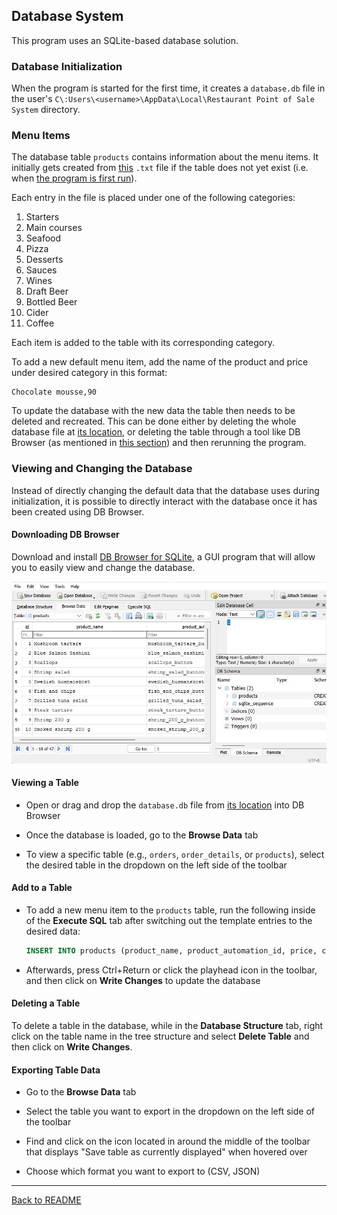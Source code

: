 ## Database System
This program uses an SQLite-based database solution.

### Database Initialization
When the program is started for the first time, it creates a `database.db` file in the user's `C\:Users\<username>\AppData\Local\Restaurant Point of Sale System` directory.

### Menu Items
The database table `products` contains information about the menu items.
It initially gets created from [this](../PointOfSaleSystem/PointOfSaleSystem/InitialProductsData.txt) `.txt` file if the table does not yet exist (i.e. when [the program is first run](#database-initialization)).

Each entry in the file is placed under one of the following categories:

1. Starters
2. Main courses
3. Seafood
4. Pizza
5. Desserts
6. Sauces
7. Wines
8. Draft Beer
9. Bottled Beer
10. Cider
11. Coffee

Each item is added to the table with its corresponding category.

To add a new default menu item, add the name of the product and price under desired category in this format:

```
Chocolate mousse,90
```

To update the database with the new data the table then needs to be deleted and recreated.
This can be done either by deleting the whole database file at [its location](#database-initialization), or deleting the table through a tool like DB Browser (as mentioned in [this section](#deleting-a-table)) and then rerunning the program.

### Viewing and Changing the Database
Instead of directly changing the default data that the database uses during initialization, it is possible to directly interact with the database once it has been created using DB Browser.

#### Downloading DB Browser
Download and install [DB Browser for SQLite](https://sqlitebrowser.org/dl/), a GUI program that will allow you to easily view and change the database.

![DB Browser](images/dbBrowser.jpg)

#### Viewing a Table
* Open or drag and drop the `database.db` file from [its location](#database-initialization) into DB Browser

* Once the database is loaded, go to the **Browse Data** tab

* To view a specific table (e.g., `orders`, `order_details`, or `products`), select the desired table in the dropdown on the left side of the toolbar

#### Add to a Table
* To add a new menu item to the `products` table, run the following inside of the **Execute SQL** tab after switching out the template entries to the desired data:

    ```SQL
    INSERT INTO products (product_name, product_automation_id, price, category_id) VALUES ("Chocolate mousse", "chocolate_mousse_button", 90, 5);
    ```

* Afterwards, press Ctrl+Return or click the playhead icon in the toolbar, and then click on **Write Changes** to update the database

#### Deleting a Table
To delete a table in the database, while in the **Database Structure** tab, right click on the table name in the tree structure and select **Delete Table** and then click on **Write Changes**.

#### Exporting Table Data
* Go to the **Browse Data** tab

* Select the table you want to export in the dropdown on the left side of the toolbar

* Find and click on the icon located in around the middle of the toolbar that displays "Save table as currently displayed" when hovered over

* Choose which format you want to export to (CSV, JSON)

---

[Back to README](../README.md)